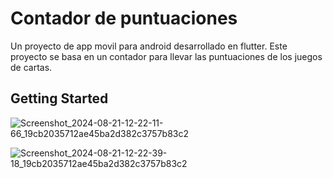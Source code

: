 # Contador de puntuaciones

Un proyecto de app movil para android desarrollado en flutter.
Este proyecto se basa en un contador para llevar las puntuaciones de los juegos de cartas.

## Getting Started


![Screenshot_2024-08-21-12-22-11-66_19cb2035712ae45ba2d382c3757b83c2](https://github.com/user-attachments/assets/3a5798c4-34db-4b3c-a77b-d17d1c3a1d5f)

![Screenshot_2024-08-21-12-22-39-18_19cb2035712ae45ba2d382c3757b83c2](https://github.com/user-attachments/assets/ec2ebe4b-fc5b-4fa1-a39f-c904638816a7)
